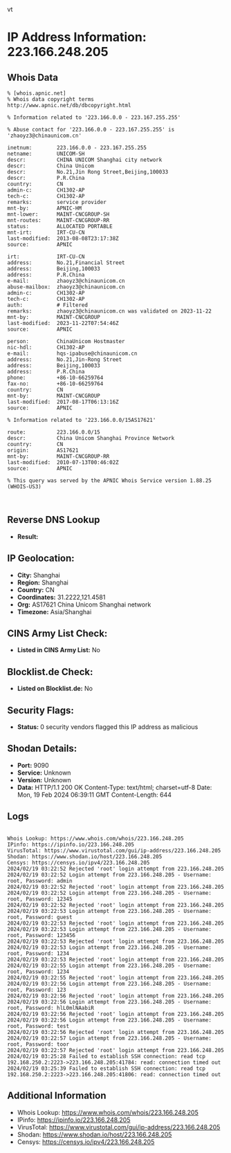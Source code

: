 vt
# IP Address Information: 223.166.248.205

## Whois Data
```
% [whois.apnic.net]
% Whois data copyright terms    http://www.apnic.net/db/dbcopyright.html

% Information related to '223.166.0.0 - 223.167.255.255'

% Abuse contact for '223.166.0.0 - 223.167.255.255' is 'zhaoyz3@chinaunicom.cn'

inetnum:        223.166.0.0 - 223.167.255.255
netname:        UNICOM-SH
descr:          CHINA UNICOM Shanghai city network
descr:          China Unicom
descr:          No.21,Jin Rong Street,Beijing,100033
descr:          P.R.China
country:        CN
admin-c:        CH1302-AP
tech-c:         CH1302-AP
remarks:        service provider
mnt-by:         APNIC-HM
mnt-lower:      MAINT-CNCGROUP-SH
mnt-routes:     MAINT-CNCGROUP-RR
status:         ALLOCATED PORTABLE
mnt-irt:        IRT-CU-CN
last-modified:  2013-08-08T23:17:38Z
source:         APNIC

irt:            IRT-CU-CN
address:        No.21,Financial Street
address:        Beijing,100033
address:        P.R.China
e-mail:         zhaoyz3@chinaunicom.cn
abuse-mailbox:  zhaoyz3@chinaunicom.cn
admin-c:        CH1302-AP
tech-c:         CH1302-AP
auth:           # Filtered
remarks:        zhaoyz3@chinaunicom.cn was validated on 2023-11-22
mnt-by:         MAINT-CNCGROUP
last-modified:  2023-11-22T07:54:46Z
source:         APNIC

person:         ChinaUnicom Hostmaster
nic-hdl:        CH1302-AP
e-mail:         hqs-ipabuse@chinaunicom.cn
address:        No.21,Jin-Rong Street
address:        Beijing,100033
address:        P.R.China
phone:          +86-10-66259764
fax-no:         +86-10-66259764
country:        CN
mnt-by:         MAINT-CNCGROUP
last-modified:  2017-08-17T06:13:16Z
source:         APNIC

% Information related to '223.166.0.0/15AS17621'

route:          223.166.0.0/15
descr:          China Unicom Shanghai Province Network
country:        CN
origin:         AS17621
mnt-by:         MAINT-CNCGROUP-RR
last-modified:  2010-07-13T00:46:02Z
source:         APNIC

% This query was served by the APNIC Whois Service version 1.88.25 (WHOIS-US3)



```
## Reverse DNS Lookup
- **Result:** 

## IP Geolocation:
- **City:** Shanghai
- **Region:** Shanghai
- **Country:** CN
- **Coordinates:** 31.2222,121.4581
- **Org:** AS17621 China Unicom Shanghai network
- **Timezone:** Asia/Shanghai

## CINS Army List Check:
- **Listed in CINS Army List:** 
No

## Blocklist.de Check:
- **Listed on Blocklist.de:** 
No

## Security Flags:
- **Status:** 0 security vendors flagged this IP address as malicious

## Shodan Details:
- **Port:** 9090
- **Service:** Unknown
- **Version:** Unknown
- **Data:** HTTP/1.1 200 OK
Content-Type: text/html; charset=utf-8
Date: Mon, 19 Feb 2024 06:39:11 GMT
Content-Length: 644



## Logs
```

Whois Lookup: https://www.whois.com/whois/223.166.248.205
IPinfo: https://ipinfo.io/223.166.248.205
VirusTotal: https://www.virustotal.com/gui/ip-address/223.166.248.205
Shodan: https://www.shodan.io/host/223.166.248.205
Censys: https://censys.io/ipv4/223.166.248.205
2024/02/19 03:22:52 Rejected 'root' login attempt from 223.166.248.205
2024/02/19 03:22:52 Login attempt from 223.166.248.205 - Username: root, Password: admin
2024/02/19 03:22:52 Rejected 'root' login attempt from 223.166.248.205
2024/02/19 03:22:52 Login attempt from 223.166.248.205 - Username: root, Password: 12345
2024/02/19 03:22:52 Rejected 'root' login attempt from 223.166.248.205
2024/02/19 03:22:53 Login attempt from 223.166.248.205 - Username: root, Password: guest
2024/02/19 03:22:53 Rejected 'root' login attempt from 223.166.248.205
2024/02/19 03:22:53 Login attempt from 223.166.248.205 - Username: root, Password: 123456
2024/02/19 03:22:53 Rejected 'root' login attempt from 223.166.248.205
2024/02/19 03:22:53 Login attempt from 223.166.248.205 - Username: root, Password: 1234
2024/02/19 03:22:53 Rejected 'root' login attempt from 223.166.248.205
2024/02/19 03:22:55 Login attempt from 223.166.248.205 - Username: root, Password: 1234
2024/02/19 03:22:55 Rejected 'root' login attempt from 223.166.248.205
2024/02/19 03:22:56 Login attempt from 223.166.248.205 - Username: root, Password: 123
2024/02/19 03:22:56 Rejected 'root' login attempt from 223.166.248.205
2024/02/19 03:22:56 Login attempt from 223.166.248.205 - Username: root, Password: hlL0mlNAabiR
2024/02/19 03:22:56 Rejected 'root' login attempt from 223.166.248.205
2024/02/19 03:22:56 Login attempt from 223.166.248.205 - Username: root, Password: test
2024/02/19 03:22:56 Rejected 'root' login attempt from 223.166.248.205
2024/02/19 03:22:57 Login attempt from 223.166.248.205 - Username: root, Password: toor
2024/02/19 03:22:57 Rejected 'root' login attempt from 223.166.248.205
2024/02/19 03:25:28 Failed to establish SSH connection: read tcp 192.168.250.2:2223->223.166.248.205:41784: read: connection timed out
2024/02/19 03:25:39 Failed to establish SSH connection: read tcp 192.168.250.2:2223->223.166.248.205:41806: read: connection timed out

```
## Additional Information
- Whois Lookup: https://www.whois.com/whois/223.166.248.205
- IPinfo: https://ipinfo.io/223.166.248.205
- VirusTotal: https://www.virustotal.com/gui/ip-address/223.166.248.205
- Shodan: https://www.shodan.io/host/223.166.248.205
- Censys: https://censys.io/ipv4/223.166.248.205


